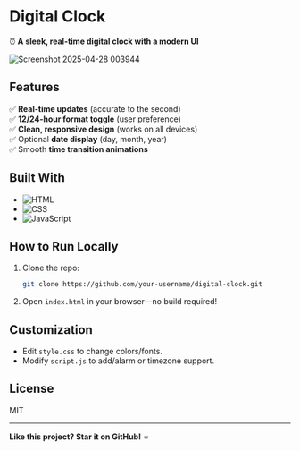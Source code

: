 # Digital Clock  

⏰ **A sleek, real-time digital clock with a modern UI**  

![Screenshot 2025-04-28 003944](https://github.com/user-attachments/assets/27f760f4-2b52-40d3-ac53-64467a4b062d)


## Features  
✅ **Real-time updates** (accurate to the second)  
✅ **12/24-hour format toggle** (user preference)  
✅ **Clean, responsive design** (works on all devices)  
✅ Optional **date display** (day, month, year)  
✅ Smooth **time transition animations**  

## Built With  
- ![HTML](https://img.shields.io/badge/HTML-blue)  
- ![CSS](https://img.shields.io/badge/CSS-green)  
- ![JavaScript](https://img.shields.io/badge/JavaScript-pink)  




## How to Run Locally  
1. Clone the repo:  
   ```sh
   git clone https://github.com/your-username/digital-clock.git
   ```
2. Open `index.html` in your browser—no build required!  

## Customization  
- Edit `style.css` to change colors/fonts.  
- Modify `script.js` to add/alarm or timezone support.  

## License  
MIT

---  
**Like this project? Star it on GitHub!** ⭐  
